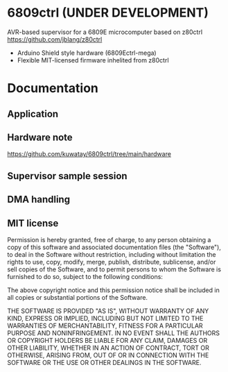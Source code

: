 # 6809ctrl (UNDER DEVELOPMENT)
AVR-based supervisor for a 6809E microcomputer based on z80ctrl https://github.com/jblang/z80ctrl

* Arduino Shield style hardware (6809Ectrl-mega)
* Flexible MIT-licensed firmware inhelited from z80ctrl



# Documentation

## Application

## Hardware note
https://github.com/kuwatay/6809ctrl/tree/main/hardware
## Supervisor sample session


## DMA handling


## MIT license
Permission is hereby granted, free of charge, to any person obtaining a copy of this software and associated documentation files (the "Software"), to deal in the Software without restriction, including without limitation the rights to use, copy, modify, merge, publish, distribute, sublicense, and/or sell copies of the Software, and to permit persons to whom the Software is furnished to do so, subject to the following conditions:

The above copyright notice and this permission notice shall be included in all copies or substantial portions of the Software.

THE SOFTWARE IS PROVIDED "AS IS", WITHOUT WARRANTY OF ANY KIND, EXPRESS OR IMPLIED, INCLUDING BUT NOT LIMITED TO THE WARRANTIES OF MERCHANTABILITY, FITNESS FOR A PARTICULAR PURPOSE AND NONINFRINGEMENT. IN NO EVENT SHALL THE AUTHORS OR COPYRIGHT HOLDERS BE LIABLE FOR ANY CLAIM, DAMAGES OR OTHER LIABILITY, WHETHER IN AN ACTION OF CONTRACT, TORT OR OTHERWISE, ARISING FROM, OUT OF OR IN CONNECTION WITH THE SOFTWARE OR THE USE OR OTHER DEALINGS IN THE SOFTWARE.
